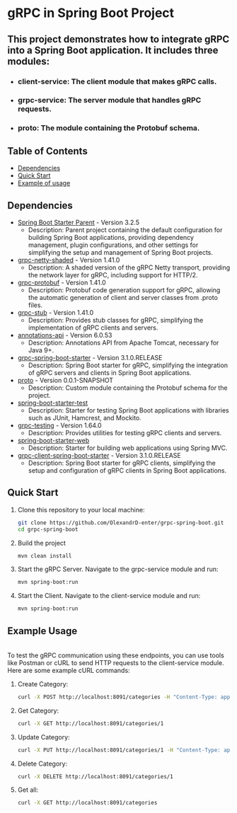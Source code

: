 # gRPC in Spring Boot Project


## This project demonstrates how to integrate gRPC into a Spring Boot application. It includes three modules:

- ### client-service: The client module that makes gRPC calls.
- ### grpc-service: The server module that handles gRPC requests.
- ### proto: The module containing the Protobuf schema.


## Table of Contents

- [Dependencies](#dependencies)
- [Quick Start](#start)
- [Example of usage](#example)

## Dependencies
- [Spring Boot Starter Parent]() - Version 3.2.5
  - Description: Parent project containing the default configuration for building Spring Boot applications, providing dependency management, plugin configurations, and other settings for simplifying the setup and management of Spring Boot projects.
- [grpc-netty-shaded]() - Version 1.41.0
  - Description: A shaded version of the gRPC Netty transport, providing the network layer for gRPC, including support for HTTP/2.
- [grpc-protobuf]() - Version 1.41.0
  - Description: Protobuf code generation support for gRPC, allowing the automatic generation of client and server classes from .proto files.
- [grpc-stub]() - Version 1.41.0
  - Description: Provides stub classes for gRPC, simplifying the implementation of gRPC clients and servers.
- [annotations-api]() - Version 6.0.53
  - Description: Annotations API from Apache Tomcat, necessary for Java 9+.
- [grpc-spring-boot-starter]() - Version 3.1.0.RELEASE
  - Description: Spring Boot starter for gRPC, simplifying the integration of gRPC servers and clients in Spring Boot applications.
- [proto]() - Version 0.0.1-SNAPSHOT
  - Description: Custom module containing the Protobuf schema for the project.
- [spring-boot-starter-test]()
  - Description: Starter for testing Spring Boot applications with libraries such as JUnit, Hamcrest, and Mockito.
- [grpc-testing]() - Version 1.64.0
  - Description: Provides utilities for testing gRPC clients and servers.
- [spring-boot-starter-web]()
  - Description: Starter for building web applications using Spring MVC.
- [grpc-client-spring-boot-starter]() - Version 3.1.0.RELEASE
  - Description: Spring Boot starter for gRPC clients, simplifying the setup and configuration of gRPC clients in Spring Boot applications.


## Quick Start
<a name="start"></a>
1. Clone this repository to your local machine:

    ```bash
    git clone https://github.com/OlexandrD-enter/grpc-spring-boot.git
    cd grpc-spring-boot
    ```  
2. Build the project
    ```bash         
    mvn clean install
    ``` 
3. Start the gRPC Server. Navigate to the grpc-service module and run:
    ```bash
    mvn spring-boot:run
    ```
4. Start the Client. Navigate to the client-service module and run: 
    ```bash     
    mvn spring-boot:run
    ```         
   
## Example Usage
<a name="example"></a>    
To test the gRPC communication using these endpoints, you can use tools like Postman or cURL to send HTTP requests to the client-service module. Here are some example cURL commands:
1. Create Category:
    ```bash
    curl -X POST http://localhost:8091/categories -H "Content-Type: application/json" -d '{"id": "5L", "name": "New Category"}'
    ```
2. Get Category:                                                                                                            
    ```bash                                                                                                                    
    curl -X GET http://localhost:8091/categories/1
    ```                                                                                                                        
                                                                                                                               
3. Update Category:                                                                                                            
    ```bash                                                                                                                    
    curl -X PUT http://localhost:8091/categories/1 -H "Content-Type: application/json" -d '{"id": "5L", "name": "New Updated Category"}' 
    ```                                                                                                                        
                                                                                                                               
4. Delete Category:                                                                                                            
    ```bash                                                                                                                    
    curl -X DELETE http://localhost:8091/categories/1
    ```                                                                                                                        

5. Get all:                                                                                                            
    ```bash                                                                                                                    
    curl -X GET http://localhost:8091/categories
    ```                                                                                                                        
                                                                                                                                                                                                                                                                 